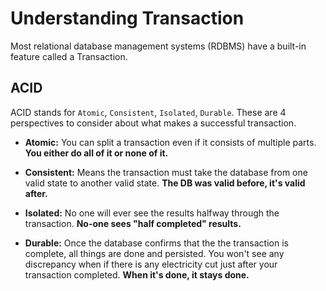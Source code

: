 # Understanding Transaction

Most relational database management systems (RDBMS) have a built-in feature called a Transaction.

## ACID

ACID stands for `Atomic`, `Consistent`, `Isolated`, `Durable`. These are 4 perspectives to consider about what makes a successful transaction.

- **Atomic:** You can split a transaction even if it consists of multiple parts. **You either do all of it or none of it.**

- **Consistent:** Means the transaction must take the database from one valid state to another valid state. **The DB was valid before, it's valid after.**

- **Isolated:** No one will ever see the results halfway through the transaction. **No-one sees "half completed" results.**

- **Durable:** Once the database confirms that the the transaction is complete, all things are done and persisted. You won't see any discrepancy when if there is any electricity cut just after your transaction completed. **When it's done, it stays done.**
